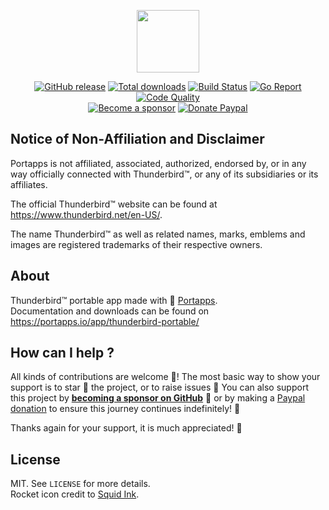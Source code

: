 <p align="center"><a href="https://portapps.io/app/thunderbird-portable/" target="_blank"><img width="100" src="https://github.com/portapps/thunderbird-portable/blob/master/res/papp.png"></a></p>

<p align="center">
  <a href="https://portapps.io/app/thunderbird-portable/#download"><img src="https://img.shields.io/github/release/portapps/thunderbird-portable.svg?style=flat-square" alt="GitHub release"></a>
  <a href="https://portapps.io/app/thunderbird-portable/#download"><img src="https://img.shields.io/github/downloads/portapps/thunderbird-portable/total.svg?style=flat-square" alt="Total downloads"></a>
  <a href="https://travis-ci.com/portapps/thunderbird-portable"><img src="https://img.shields.io/travis/com/portapps/thunderbird-portable/master.svg?style=flat-square" alt="Build Status"></a>
  <a href="https://goreportcard.com/report/github.com/portapps/thunderbird-portable"><img src="https://goreportcard.com/badge/github.com/portapps/thunderbird-portable?style=flat-square" alt="Go Report"></a>
  <a href="https://www.codacy.com/app/portapps/thunderbird-portable"><img src="https://img.shields.io/codacy/grade/460dc19f1fd449a0b1f8b7e6d51ba58e.svg?style=flat-square" alt="Code Quality"></a>
  <br /><a href="https://github.com/sponsors/crazy-max"><img src="https://img.shields.io/badge/sponsor-crazy--max-181717.svg?logo=github&style=flat-square" alt="Become a sponsor"></a>
  <a href="https://www.paypal.me/crazyws"><img src="https://img.shields.io/badge/donate-paypal-00457c.svg?logo=paypal&style=flat-square" alt="Donate Paypal"></a>
</p>

## Notice of Non-Affiliation and Disclaimer

Portapps is not affiliated, associated, authorized, endorsed by, or in any way officially connected with Thunderbird™, or any of its subsidiaries or its affiliates.

The official Thunderbird™ website can be found at https://www.thunderbird.net/en-US/.

The name Thunderbird™ as well as related names, marks, emblems and images are registered trademarks of their respective owners.

## About

Thunderbird™ portable app made with 🚀 [Portapps](https://portapps.io).<br />
Documentation and downloads can be found on https://portapps.io/app/thunderbird-portable/

## How can I help ?

All kinds of contributions are welcome :raised_hands:! The most basic way to show your support is to star :star2: the project, or to raise issues :speech_balloon: You can also support this project by [**becoming a sponsor on GitHub**](https://github.com/sponsors/crazy-max) :clap: or by making a [Paypal donation](https://www.paypal.me/crazyws) to ensure this journey continues indefinitely! :rocket:

Thanks again for your support, it is much appreciated! :pray:

## License

MIT. See `LICENSE` for more details.<br />
Rocket icon credit to [Squid Ink](http://thesquid.ink).
